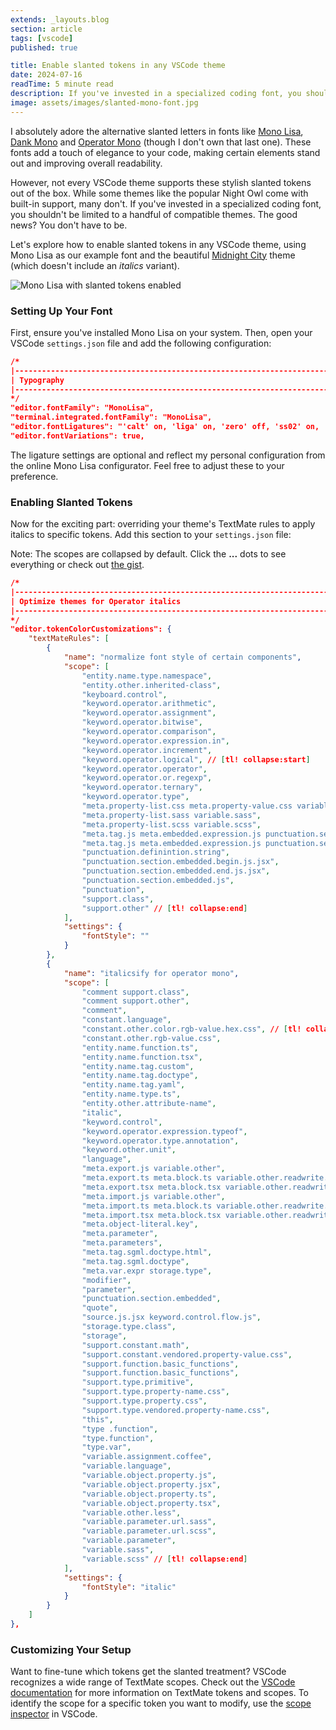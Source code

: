 ```yaml
---
extends: _layouts.blog
section: article
tags: [vscode]
published: true

title: Enable slanted tokens in any VSCode theme
date: 2024-07-16
readTime: 5 minute read
description: If you've invested in a specialized coding font, you shouldn't be limited to a handful of compatible themes. The good news? You don't have to be. Let's explore how to enable slanted tokens in any VSCode theme!
image: assets/images/slanted-mono-font.jpg
---
```


I absolutely adore the alternative slanted letters in fonts like [Mono Lisa](https://www.monolisa.dev/), [Dank Mono](https://philpl.gumroad.com/l/dank-mono) and [Operator Mono](https://www.typography.com/fonts/operator/overview) (though I don't own that last one). These fonts add a touch of elegance to your code, making certain elements stand out and improving overall readability.

However, not every VSCode theme supports these stylish slanted tokens out of the box. While some themes like the popular Night Owl come with built-in support, many don't. If you've invested in a specialized coding font, you shouldn't be limited to a handful of compatible themes. The good news? You don't have to be.

Let's explore how to enable slanted tokens in any VSCode theme, using Mono Lisa as our example font and the beautiful [Midnight City](https://marketplace.visualstudio.com/items?itemName=dillonchanis.midnight-city) theme (which doesn't include an _italics_ variant).

<img class="max-w-lg mx-auto mt-4 mb-5 rounded-xl drop-shadow-2xl" src="/assets/images/slanted-mono-font.jpg" alt="Mono Lisa with slanted tokens enabled">

### Setting Up Your Font

First, ensure you've installed Mono Lisa on your system. Then, open your VSCode `settings.json` file and add the following configuration:

```json
/*
|--------------------------------------------------------------------------
| Typography
|--------------------------------------------------------------------------
*/
"editor.fontFamily": "MonoLisa",
"terminal.integrated.fontFamily": "MonoLisa",
"editor.fontLigatures": "'calt' on, 'liga' on, 'zero' off, 'ss02' on, 'ss03' on, 'ss06' on, 'ss08' on, 'ss11' on",
"editor.fontVariations": true,
```

The ligature settings are optional and reflect my personal configuration from the online Mono Lisa configurator. Feel free to adjust these to your preference.

### Enabling Slanted Tokens

Now for the exciting part: overriding your theme's TextMate rules to apply italics to specific tokens. Add this section to your `settings.json` file:

Note: The scopes are collapsed by default. Click the **...** dots to see everything or check out [the gist](https://gist.github.com/gwleuverink/15bce0174d2eafcc55dac7e88ef1b546).

```json
/*
|--------------------------------------------------------------------------
| Optimize themes for Operator italics
|--------------------------------------------------------------------------
*/
"editor.tokenColorCustomizations": {
    "textMateRules": [
        {
            "name": "normalize font style of certain components",
            "scope": [
                "entity.name.type.namespace",
                "entity.other.inherited-class",
                "keyboard.control",
                "keyword.operator.arithmetic",
                "keyword.operator.assignment",
                "keyword.operator.bitwise",
                "keyword.operator.comparison",
                "keyword.operator.expression.in",
                "keyword.operator.increment",
                "keyword.operator.logical", // [tl! collapse:start]
                "keyword.operator.operator",
                "keyword.operator.or.regexp",
                "keyword.operator.ternary",
                "keyword.operator.type",
                "meta.property-list.css meta.property-value.css variable.other.less",
                "meta.property-list.sass variable.sass",
                "meta.property-list.scss variable.scss",
                "meta.tag.js meta.embedded.expression.js punctuation.section.embedded.begin.js",
                "meta.tag.js meta.embedded.expression.js punctuation.section.embedded.end.js",
                "punctuation.definintion.string",
                "punctuation.section.embedded.begin.js.jsx",
                "punctuation.section.embedded.end.js.jsx",
                "punctuation.section.embedded.js",
                "punctuation",
                "support.class",
                "support.other" // [tl! collapse:end]
            ],
            "settings": {
                "fontStyle": ""
            }
        },
        {
            "name": "italicsify for operator mono",
            "scope": [
                "comment support.class",
                "comment support.other",
                "comment",
                "constant.language",
                "constant.other.color.rgb-value.hex.css", // [tl! collapse:start]
                "constant.other.rgb-value.css",
                "entity.name.function.ts",
                "entity.name.function.tsx",
                "entity.name.tag.custom",
                "entity.name.tag.doctype",
                "entity.name.tag.yaml",
                "entity.name.type.ts",
                "entity.other.attribute-name",
                "italic",
                "keyword.control",
                "keyword.operator.expression.typeof",
                "keyword.operator.type.annotation",
                "keyword.other.unit",
                "language",
                "meta.export.js variable.other",
                "meta.export.ts meta.block.ts variable.other.readwrite.alias.ts",
                "meta.export.tsx meta.block.tsx variable.other.readwrite.alias.tsx",
                "meta.import.js variable.other",
                "meta.import.ts meta.block.ts variable.other.readwrite.alias.ts",
                "meta.import.tsx meta.block.tsx variable.other.readwrite.alias.tsx",
                "meta.object-literal.key",
                "meta.parameter",
                "meta.parameters",
                "meta.tag.sgml.doctype.html",
                "meta.tag.sgml.doctype",
                "meta.var.expr storage.type",
                "modifier",
                "parameter",
                "punctuation.section.embedded",
                "quote",
                "source.js.jsx keyword.control.flow.js",
                "storage.type.class",
                "storage",
                "support.constant.math",
                "support.constant.vendored.property-value.css",
                "support.function.basic_functions",
                "support.function.basic_functions",
                "support.type.primitive",
                "support.type.property-name.css",
                "support.type.property.css",
                "support.type.vendored.property-name.css",
                "this",
                "type .function",
                "type.function",
                "type.var",
                "variable.assignment.coffee",
                "variable.language",
                "variable.object.property.js",
                "variable.object.property.jsx",
                "variable.object.property.ts",
                "variable.object.property.tsx",
                "variable.other.less",
                "variable.parameter.url.sass",
                "variable.parameter.url.scss",
                "variable.parameter",
                "variable.sass",
                "variable.scss" // [tl! collapse:end]
            ],
            "settings": {
                "fontStyle": "italic"
            }
        }
    ]
},
```

### Customizing Your Setup

Want to fine-tune which tokens get the slanted treatment? VSCode recognizes a wide range of TextMate scopes. Check out the [VSCode documentation](https://code.visualstudio.com/api/language-extensions/syntax-highlight-guide#textmate-tokens-and-scopes) for more information on TextMate tokens and scopes.
To identify the scope for a specific token you want to modify, use the [scope inspector](https://code.visualstudio.com/api/language-extensions/syntax-highlight-guide#scope-inspector) in VSCode.
